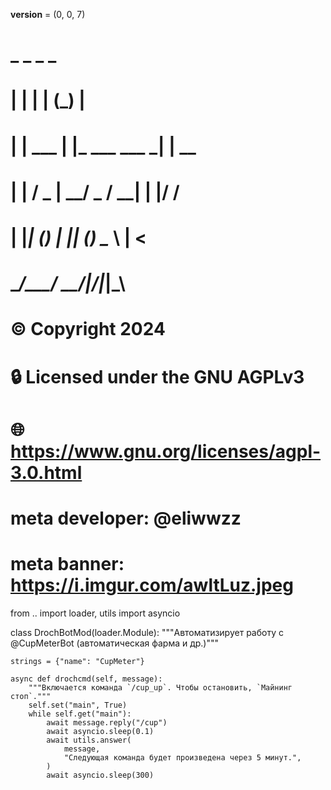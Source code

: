 __version__ = (0, 0, 7)
#
#
# _           _            _ _
# | |         | |          (_) |
# | |     ___ | |_ ___  ___ _| | __
# | |    / _ \| __/ _ \/ __| | |/ /
# | |___| (_) | || (_) \__ \ |   <
# \_____/\___/ \__\___/|___/_|_|\_\
#
#              © Copyright 2024
#
# 🔒 Licensed under the GNU AGPLv3
# 🌐 https://www.gnu.org/licenses/agpl-3.0.html

# meta developer: @eliwwzz
# meta banner: https://i.imgur.com/awltLuz.jpeg


from .. import loader, utils
import asyncio


class DrochBotMod(loader.Module):
    """Автоматизирует работу с @CupMeterBot (автоматическая фарма и др.)"""

    strings = {"name": "CupMeter"}

    async def drochcmd(self, message):
        """Включается команда `/cup_up`. Чтобы остановить, `Майнинг стоп`."""
        self.set("main", True)
        while self.get("main"):
            await message.reply("/cup")
            await asyncio.sleep(0.1)
            await utils.answer(
                message,
                "Следующая команда будет произведена через 5 минут.",
            )
            await asyncio.sleep(300)